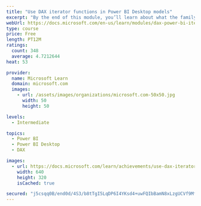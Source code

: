```yaml
---
title: "Use DAX iterator functions in Power BI Desktop models"
excerpt: "By the end of this module, you’ll learn about what the family of iterator functions can do and how to use them in your DAX calculations. Calculations will include custom summarizations, ranking, and concatenation."
webUrl: https://docs.microsoft.com/en-us/learn/modules/dax-power-bi-iterator-functions/
type: course
price: Free
length: PT12M
ratings:
  count: 348
  average: 4.7212644
heat: 53

provider:
  name: Microsoft Learn
  domain: microsoft.com
  images:
    - url: /assets/images/organizations/microsoft.com-50x50.jpg
      width: 50
      height: 50

levels:
  - Intermediate

topics:
  - Power BI
  - Power BI Desktop
  - DAX

images:
  - url: https://docs.microsoft.com/learn/achievements/use-dax-iterator-functions-power-bi-desktop-social.png
    width: 640
    height: 320
    isCached: true

secured: "j5csqq0B/end0d/4S3/b8tTgI5LqDP6I4YKsd4+uwFQIbBamN8xLzgUCVf9MfUKtUqp6TLx5o6Voo4t8RgIbYPdL2MgFZijFkGWobXIE0O/0R+ij6PtdrltltOOFhqaqZBLDssRwFuIE7VJGAJ/VhEcwo4VAJ7WiLrCyjoR7zCp/fpAbyE2XbTiSZVgCNJdOReybnkdDB35RznPWPAnDC4LlGio5d/nDTQmzkWaur0i/MJqhJ21CI73FgO7ER4eaBSIeXXzAUFxL70nRfcWcr4D324KUWM8KVTQzNQ4XVGjx6wWIwUGYeI05bCFTeHssZhh/arVq07XQlgdNn1OXZg5USyDuHmeCskJkquAZkuXW/jj8Jq7eeavY2LhIf41ysURiifZnQ4+Dsf0hFmCRtqLWdXKPUcIvIre0n82BQck=;75JIvDrIHkfWo9S37IZnfg=="
---
```



